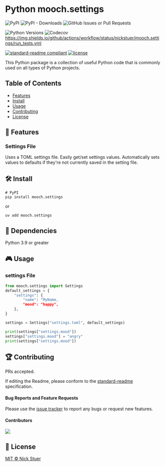 # Python mooch.settings

![PyPI](https://img.shields.io/pypi/v/mooch.settings?label=mooch.settings)
![PyPI - Downloads](https://img.shields.io/pypi/dm/mooch.settings)
<img alt="GitHub Issues or Pull Requests" src="https://img.shields.io/github/issues/nickstuer/mooch.settings">

![Python Versions](https://img.shields.io/badge/python-3.9%20|%203.10%20|%203.11%20|%203.12-blue?logo=python)
![Codecov](https://img.shields.io/codecov/c/github/nickstuer/mooch.settings)
https://img.shields.io/github/actions/workflow/status/nickstuer/mooch.settings/run_tests.yml

[![standard-readme compliant](https://img.shields.io/badge/readme%20style-standard-brightgreen.svg?style=flat-square)](https://github.com/RichardLitt/standard-readme)
[![license](https://img.shields.io/github/license/nickstuer/mooch.settings.svg)](LICENSE)

This Python package is a collection of useful Python code that is commonly used on all types of Python projects.

## Table of Contents

- [Features](https://github.com/nickstuer/mooch.settings?tab=readme-ov-file#-features)
- [Install](https://github.com/nickstuer/mooch.settings?tab=readme-ov-file#-install)
- [Usage](https://github.com/nickstuer/mooch.settings?tab=readme-ov-file#-usage)
- [Contributing](https://github.com/nickstuer/mooch.settings?tab=readme-ov-file#-contributing)
- [License](https://github.com/nickstuer/mooch.settings?tab=readme-ov-file#-license)

## 📖 Features


### Settings File
Uses a TOML settings file. Easily get/set settings values. Automatically sets values to defaults if they're not currently saved in the setting file.


## 🛠 Install

```
# PyPI
pip install mooch.settings
```
or
```
uv add mooch.settings
```

##  📌 Dependencies
Python 3.9 or greater

## 🎮 Usage

### settings File
```python
from mooch.settings import Settings
default_settings = {
    "settings": {
        "name": "MyName,
        "mood": "happy",
    },
}

settings = Settings("settings.toml", default_settings)

print(settings["settings.mood"])
settings["settings.mood"] = "angry"
print(settings["settings.mood"])
```
## 🏆 Contributing

PRs accepted.

If editing the Readme, please conform to the [standard-readme](https://github.com/RichardLitt/standard-readme) specification.

#### Bug Reports and Feature Requests
Please use the [issue tracker](https://github.com/nickstuer/mooch.settings/issues) to report any bugs or request new features.

#### Contributors

<a href = "https://github.com/nickstuer/mooch.settings/graphs/contributors">
  <img src = "https://contrib.rocks/image?repo=nickstuer/mooch.settings"/>
</a>

## 📃 License

[MIT © Nick Stuer](LICENSE)